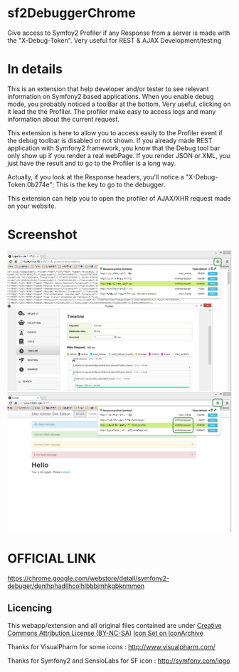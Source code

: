 # sf2DebuggerChrome

Give access to Symfoy2 Profiler if any Response from a server is made with the "X-Debug-Token". Very useful for REST & AJAX Development/testing


# In details
This is an extension that help developer and/or tester to see relevant information on Symfony2 based applications.
When you enable debug mode, you probably noticed a toolBar at the bottom. Very useful, clicking on it lead the the Profiler.
The profiler make easy to access logs and many information about the current request.

This extension is here to allow you to access easily to the Profiler event if the debug toolbar is disabled or not shown.
If you already made REST application with Symfony2  framework, you know that the Debug tool bar only show up if you render a real webPage.
If you render JSON or XML, you just have the result and to go to the Profiler is a long way.

Actually, if you look at the Response headers, you'll notice a "X-Debug-Token:0b274e"; This is the key to go to the debugger.

This extension can help you to open the profiler of AJAX/XHR request made on your website.

# Screenshot
![Alt text](/ScreenShot/REST.png "One REST call")
![Alt text](/ScreenShot/XHR.png "Multiple XHR calls")

# OFFICIAL LINK
https://chrome.google.com/webstore/detail/symfony2-debuger/denlhphadllhcolhlbbbjmhkgbknmmon


## Licencing
This webapp/extension and all original files contained are under [Creative Commons Attribution License (BY-NC-SA)](http://creativecommons.org/licenses/by-nc-sa/3.0/) [Icon Set on IconArchive](http://www.iconarchive.com/show/icons8-metro-style-icons-by-visualpharm.1.html)

Thanks for VisualPharm for some icons : http://www.visualpharm.com/

Thanks for Symfony2 and SensioLabs for SF icon : http://symfony.com/logo